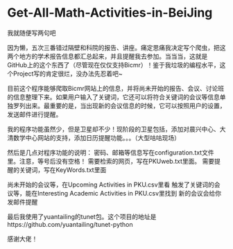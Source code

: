 # Get-All-Math-Activities-in-BeiJing
我就随便写两句吧

因为懒，五次三番错过隔壁和科院的报告、讲座。痛定思痛我决定写个爬虫，把这两个地方的学术报告信息都汇总起来，并且提醒我去参加。当当当，这就是GitHub上的这个东西了（尽管现在仅仅支持Bicmr）！鉴于我垃圾的编程水平，这个Project写的肯定很烂，没办法先忍着吧~

目前这个程序能够爬取Bicmr网站上的信息，并将尚未开始的报告、会议、讨论班的信息整理下来。如果用户输入了关键词，它还可以将符合关键词的会议等信息单独罗列出来。最重要的是，当出现新的会议信息的时候，它可以按照用户的设置，发送邮件进行提醒。

我的程序功能虽然少，但是卫星却不少！现阶段的卫星包括，添加对晨兴中心、大清数学中心网站的支持，添加日历提醒功能。。。（大型咕咕现场）

然后是几点对程序功能的说明：
密码、邮箱等信息写在configuration.txt文件里。注意，等号后没有空格！
需要检索的网页，写在PKUweb.txt里面。
需要提醒的关键词，写在KeyWords.txt里面

尚未开始的会议等，在Upcoming Activities in PKU.csv里看
触发了关键词的会议等，能在Interesting Academic Activities in PKU.csv里找到
新的会议会给你发邮件提醒


最后我使用了yuantailing的tunet包。这个项目的地址是https://github.com/yuantailing/tunet-python

感谢大佬！
